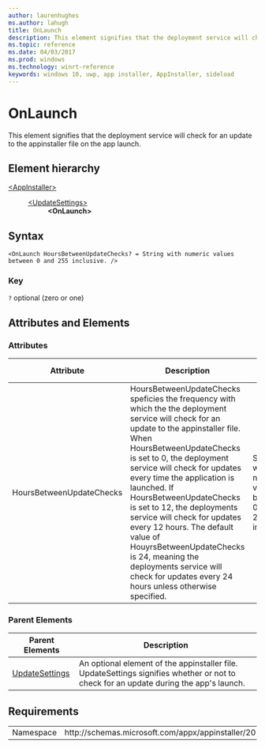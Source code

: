 ```yaml
---
author: laurenhughes
ms.author: lahugh
title: OnLaunch
description: This element signifies that the deployment service will check for an update to the appinstaller file on the app launch.
ms.topic: reference
ms.date: 04/03/2017
ms.prod: windows
ms.technology: winrt-reference
keywords: windows 10, uwp, app installer, AppInstaller, sideload
---
```


# OnLaunch

This element signifies that the deployment service will check for an update to the appinstaller file on the app launch.

## Element hierarchy

<dl>
<dt><a href="element-appinstaller.md">&lt;AppInstaller&gt;</a></dt>
<dd>
    <dl>
        <dt><a href="element-update-settings.md">&lt;UpdateSettings&gt;</a></dt>
            <dd><b>&lt;OnLaunch&gt;</b></dd>
    </dl>
</dd>
</dl>

## Syntax
```syntax
<OnLaunch HoursBetweenUpdateChecks? = String with numeric values between 0 and 255 inclusive. />
```

### Key
`?` optional (zero or one)

## Attributes and Elements

### Attributes

| Attribute | Description | Data type | Required |
|-----------|-------------|-----------|----------|
| HoursBetweenUpdateChecks | HoursBetweenUpdateChecks speficies the frequency with which the the deployment service will check for an update to the appinstaller file. When HoursBetweenUpdateChecks is set to 0, the deployment service will check for updates every time the application is launched. If HoursBetweenUpdateChecks is set to 12, the deployments service will check for updates every 12 hours. The default value of HouyrsBetweenUpdateChecks is 24, meaning the deployments service will check for updates every 24 hours unless otherwise specified. | String with numeric values between 0 and 255 inclusive. | No |

### Parent Elements

| Parent Elements | Description |
|----------------|-------------|
| [UpdateSettings](element-update-settings.md) | An optional element of the appinstaller file. UpdateSettings signifies whether or not to check for an update during the app's launch. |

## Requirements
<table>
    <tbody>
        <tr>
            <td>Namespace</td>
            <td> http://schemas.microsoft.com/appx/appinstaller/2017/2 </td>
        </tr>
    </tbody>
</table>